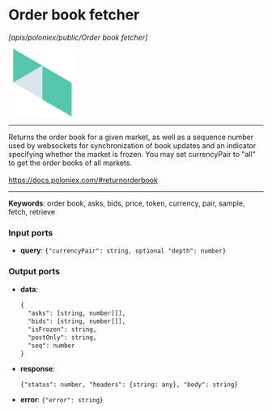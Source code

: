 # Order book fetcher

_[apis/poloniex/public/Order book fetcher]_

![icon](</assets/icons/33d6ca66-d216-4c2b-b2ae-87685c291a6f.png>)

---

Returns the order book for a given market, as well as a sequence number used by websockets for synchronization of book updates and an indicator specifying whether the market is frozen. You may set currencyPair to "all" to get the order books of all markets.<br>
<br>
https://docs.poloniex.com/#returnorderbook<br>

---

__Keywords__: order book, asks, bids, price, token, currency, pair, sample, fetch, retrieve

### Input ports

* __query__: ` {"currencyPair": string, optional "depth": number} `

### Output ports

* __data__: 
    ```
    {
      "asks": [string, number][],
      "bids": [string, number][],
      "isFrozen": string,
      "postOnly": string,
      "seq": number
    }
    ```


* __response__: 
    ```
    {"status": number, "headers": {string: any}, "body": string}
    ```


* __error__: ` {"error": string} `

